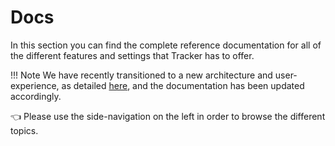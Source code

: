 # Docs

In this section you can find the complete reference documentation for all of the different features and settings that Tracker has to offer.

!!! Note
    We have recently transitioned to a new architecture and user-experience, as detailed [here](https://github.com/khulnasoft/tracker/discussions/2499), and the documentation has been updated accordingly.  

👈 Please use the side-navigation on the left in order to browse the different topics.

